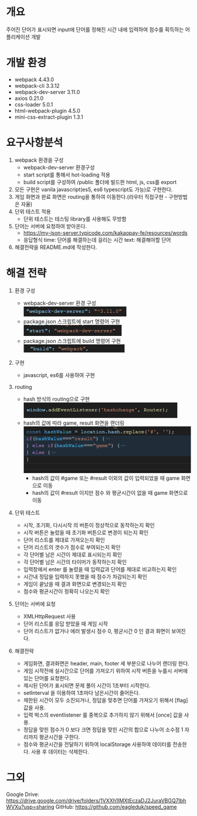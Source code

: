 # 개요
주어진 단어가 표시되면 input에 단어를 정해진 시간 내에 입력하여 점수를 획득하는 어플리케이션 개발

# 개발 환경
- webpack 4.43.0
- webpack-cli 3.3.12
- webpack-dev-server 3.11.0
- axios 0.21.0
- css-loader 5.0.1
- html-webpack-plugin 4.5.0
- mini-css-extract-plugin 1.3.1

# 요구사항분석
1. webpack 환경을 구성
    - webpack-dev-server 환경구성
    - start script를 통해서 hot-loading 적용
    - build script를 구성하여 /public 폴더에 빌드한 html, js, css를 export
2. 모든 구현은 vanila javascript(es5, es6 typescript도 가능)로 구현한다.
3. 게임 화면과 완료 화면은 routing을 통하여 이동한다.(라우터 직접구현 - 구현방법은 자율)
4. 단위 테스트 적용
    - 단위 테스트는 테스팅 library를 사용해도 무방함
5. 단어는 서버에 요청하여 받아온다.
    - https://my-json-server.typicode.com/kakaopay-fe/resources/words
    - 응답형식
        time: 단어를 해결하는데 걸리는 시간
        text: 해결해야할 단어
6. 해결전략을 README.md에 작성한다.

# 해결 전략
1. 환경 구성
    - webpack-dev-server 환경 구성   
    ![Alt text](readme/image1.PNG)
    - package.json 스크립트에 start 명령어 구현   
    ![Alt text](readme/image2.PNG)
    - package.json 스크립트에 build 명령어 구현   
    ![Alt text](readme/image3.PNG)

2. 구현
    - javascript, es6를 사용하여 구현

3. routing
    - hash 방식의 routing으로 구현   
    ![Alt text](readme/image4.PNG)
    - hash의 값에 따라 game, result 화면을 랜더링   
    ![Alt text](readme/image5.PNG)
        - hash의 값이 #game 또는 #result 이외의 값이 입력되었을 때 game 화면으로 이동
        - hash의 값이 #result 이지만 점수 와 평균시간이 없을 때 game 화면으로 이동

4. 단위 테스트
    - 시작, 초기화, 다시시작 의 버튼이 정상적으로 동작하는지 확인
    - 시작 버튼은 눌렀을 때 초기화 버튼으로 변경이 되는지 확인
    - 단어 리스트를 제대로 가져오는지 확인
    - 단어 리스트의 갯수가 점수로 부여되는지 확인
    - 각 단어별 남은 시간이 제대로 표시되는지 확인
    - 각 단어별 남은 시간의 타이머가 동작하는지 확인
    - 입력창에서 enter 를 눌렀을 때 입력값과 단어를 제대로 비교하는지 확인
    - 시간내 정답을 입력하지 못했을 때 점수가 차감되는지 확인
    - 게임이 끝났을 때 결과 화면으로 변경되는지 확인
    - 점수와 평균시간이 정확히 나오는지 확인

5. 단어는 서버에 요청
    - XMLHttpRequest 사용
    - 단어 리스트를 응답 받았을 때 게임 시작
    - 단어 리스트가 없거나 에러 발생시 점수 0, 평균시간 0 인 결과 화면이 보여진다.

6. 해결전략
    - 게임화면, 결과화면은 header, main, footer 세 부분으로 나누어 랜더링 한다.
    - 게임 시작전에 실시간으로 단어를 가져오기 위하여 시작 버튼을 누를시 서버에 있는 단어를 요청한다.
    - 제시된 단어가 표시되면 문제 풀이 시간이 1초부터 시작한다.
    - setInterval 을 이용하여 1초마다 남은시간이 줄어든다.
    - 제한된 시간이 모두 소진되거나, 정답을 맞추면 단어를 가져오기 위해서 [flag] 값을 사용.
    - 입력 박스의 eventlistener 를 중복으로 추가하지 않기 위해서 [once] 값을 사용.
    - 정답을 맞힌 점수가 0 보다 크면 정답을 맞힌 시간의 합으로 나누어 소수점 1 자리까지 평균시간을 구한다.
    - 점수와 평균시간을 전달하기 위하여 localStorage 사용하여 데이터를 전송한다. 사용 후 데이터는 삭제한다.

# 그외
Google Drive: https://drive.google.com/drive/folders/1VXXh1IMXtEczaDJ2JuraVBGQ7IbhWVXu?usp=sharing
GitHub: https://github.com/eagleduk/speed_game